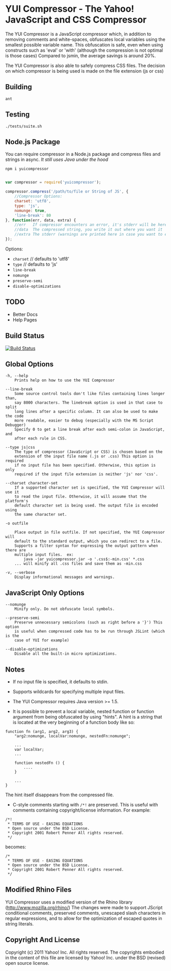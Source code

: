 YUI Compressor - The Yahoo! JavaScript and CSS Compressor
=========================================================

The YUI Compressor is a JavaScript compressor which, in addition to removing
comments and white-spaces, obfuscates local variables using the smallest
possible variable name. This obfuscation is safe, even when using constructs
such as 'eval' or 'with' (although the compression is not optimal is those
cases) Compared to jsmin, the average savings is around 20%.

The YUI Compressor is also able to safely compress CSS files. The decision
on which compressor is being used is made on the file extension (js or css)

Building
--------

    ant

Testing
-------

    ./tests/suite.sh


Node.js Package
---------------

You can require compressor in a Node.js package and compress files and strings in async.
_It still uses Java under the hood_

    npm i yuicompressor

```javascript

var compressor = require('yuicompressor');

compressor.compress('/path/to/file or String of JS', {
    //Compressor Options:
    charset: 'utf8',
    type: 'js',
    nomunge: true,
    'line-break': 80
}, function(err, data, extra) {
    //err   If compressor encounters an error, it's stderr will be here
    //data  The compressed string, you write it out where you want it
    //extra The stderr (warnings are printed here in case you want to echo them
});

```

Options:
* `charset` // defaults to 'utf8'
* `type` // defaults to 'js'
* `line-break`
* `nomunge`
* `preserve-semi`
* `disable-optimizations`


TODO
----

* Better Docs
* Help Pages

Build Status
------------

[![Build Status](https://secure.travis-ci.org/yui/yuicompressor.png?branch=master)](http://travis-ci.org/yui/yuicompressor)


Global Options
--------------

    -h, --help
        Prints help on how to use the YUI Compressor

    --line-break
        Some source control tools don't like files containing lines longer than,
        say 8000 characters. The linebreak option is used in that case to split
        long lines after a specific column. It can also be used to make the code
        more readable, easier to debug (especially with the MS Script Debugger)
        Specify 0 to get a line break after each semi-colon in JavaScript, and
        after each rule in CSS.

    --type js|css
        The type of compressor (JavaScript or CSS) is chosen based on the
        extension of the input file name (.js or .css) This option is required
        if no input file has been specified. Otherwise, this option is only
        required if the input file extension is neither 'js' nor 'css'.

    --charset character-set
        If a supported character set is specified, the YUI Compressor will use it
        to read the input file. Otherwise, it will assume that the platform's
        default character set is being used. The output file is encoded using
        the same character set.

    -o outfile

        Place output in file outfile. If not specified, the YUI Compressor will
        default to the standard output, which you can redirect to a file.
        Supports a filter syntax for expressing the output pattern when there are
        multiple input files.  ex:
            java -jar yuicompressor.jar -o '.css$:-min.css' *.css
        ... will minify all .css files and save them as -min.css

    -v, --verbose
        Display informational messages and warnings.

JavaScript Only Options
-----------------------

    --nomunge
        Minify only. Do not obfuscate local symbols.

    --preserve-semi
        Preserve unnecessary semicolons (such as right before a '}') This option
        is useful when compressed code has to be run through JSLint (which is the
        case of YUI for example)

    --disable-optimizations
        Disable all the built-in micro optimizations.

Notes
-----

* If no input file is specified, it defaults to stdin.

* Supports wildcards for specifying multiple input files.

* The YUI Compressor requires Java version >= 1.5.

* It is possible to prevent a local variable, nested function or function
argument from being obfuscated by using "hints". A hint is a string that
is located at the very beginning of a function body like so:
    
```
function fn (arg1, arg2, arg3) {
    "arg2:nomunge, localVar:nomunge, nestedFn:nomunge";

    ...
    var localVar;
    ...

    function nestedFn () {
        ....
    }

    ...
}
```
The hint itself disappears from the compressed file.

* C-style comments starting with `/*!` are preserved. This is useful with
    comments containing copyright/license information. For example:

```
/*!
 * TERMS OF USE - EASING EQUATIONS
 * Open source under the BSD License.
 * Copyright 2001 Robert Penner All rights reserved.
 */
```

becomes:

```
/*
 * TERMS OF USE - EASING EQUATIONS
 * Open source under the BSD License.
 * Copyright 2001 Robert Penner All rights reserved.
 */
```

Modified Rhino Files
--------------------

YUI Compressor uses a modified version of the Rhino library
(http://www.mozilla.org/rhino/) The changes were made to support
JScript conditional comments, preserved comments, unescaped slash
characters in regular expressions, and to allow for the optimization
of escaped quotes in string literals.

Copyright And License
---------------------

Copyright (c) 2011 Yahoo! Inc.  All rights reserved.
The copyrights embodied in the content of this file are licensed
by Yahoo! Inc. under the BSD (revised) open source license.
